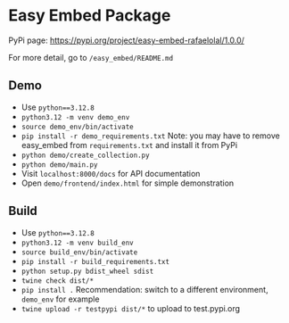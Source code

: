 # Easy Embed Package

PyPi page: https://pypi.org/project/easy-embed-rafaelolal/1.0.0/

For more detail, go to `/easy_embed/README.md`

## Demo

* Use `python==3.12.8`
* `python3.12 -m venv demo_env`
* `source demo_env/bin/activate`
* `pip install -r demo_requirements.txt` Note: you may have to remove easy_embed from `requirements.txt` and install it from PyPi
* `python demo/create_collection.py`
* `python demo/main.py`
* Visit `localhost:8000/docs` for API documentation
* Open `demo/frontend/index.html` for simple demonstration

## Build

* Use `python==3.12.8`
* `python3.12 -m venv build_env`
* `source build_env/bin/activate`
* `pip install -r build_requirements.txt`
* `python setup.py bdist_wheel sdist`
* `twine check dist/*`
* `pip install .` Recommendation: switch to a different environment, `demo_env` for example
* `twine upload -r testpypi dist/*` to upload to test.pypi.org